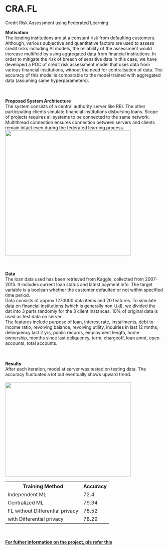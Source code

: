 # CRA.FL
Credit Risk Assessment using Federated Learning

<b> Motivation </b> <br/>
The lending institutions are at a constant risk from defaulting customers. Although, various subjective and quantitative factors are used to assess credit risks including AI models, the reliability of the assessment would increase multifold by using aggregated data from financial institutions. In order to mitigate the risk of breach of sensitive data in this case, we have developed a POC of credit risk assessment model that uses data from various financial institutions, without the need for centralisation of data. The accuracy of this model is comparable to the model trained with aggregated data (assuming same hyperparameters).

<br/><br/>
<b> Proposed System Architecture </b> <br/>
The system consists of a central authority server like RBI. The other participating clients simulate financial institutions disbursing loans. Scope of projects requires all systems to be connected to the same network. Multithread connection ensures connection between servers and clients remain intact even during the federated learning process. <br/>
<img src="https://github.com/pia-nyk/credit-risk-assessment-fl/blob/master/extra_materials/server_architecture.png" width="400" height="400">

<br/><br/>
<b> Data </b><br/>
The loan data used has been retrieved from Kaggle, collected from 2007-2015. It includes current loan status and latest payment info. The target variable is a boolean whether the customer defaulted or not within specified time period. <br/>
Data consists of approx 1270000 data items and 20 features. To simulate data on financial institutions (which is generally non i.i.d), we divided the dat into 3 parts randomly for the 3 client instances. 10% of original data is used as test data on server. <br/>
The features include purpose of loan, interest rate, installments, debt to income ratio, revolving balance, revolving utility, inquiries in last 12 mnths, delinquency last 2 yrs, public records, employment length, home ownership, months since last deliquency, term, chargeoff, loan amnt, open accounts, total accounts. 


<br/><br/>
<b> Results </b><br/>
After each iteration, model at server was tested on testing data. The accuracy fluctuates a lot but eventually shows upward trend.<br/><br/>
<img src="https://github.com/pia-nyk/credit-risk-assessment-fl/blob/master/extra_materials/results.jpg" width="400" height="300">

<table>
  <tr> 
    <th> Training Method </th>
    <th> Accuracy </th>
  </tr>
  <tr>
    <td> Independent ML </td>
    <td> 72.4 </td>
  </tr>
  <tr>
    <td> Centralized ML </td>
    <td> 79.34 </td>
  </tr>
  <tr>
    <td> FL without Differential privacy </td>
    <td> 78.52 </td>
  </tr>
  <tr>
    <td> with Differential privacy </td>
    <td> 78.29 </td>
  </tr>
</table>

<br /><br /> 
<a href="https://github.com/pia-nyk/credit-risk-assessment-fl/blob/master/extra_materials/BlackBookFederatedLearning.pdf"> 
<b> For futher information on the project, pls refer this </b> </a>

